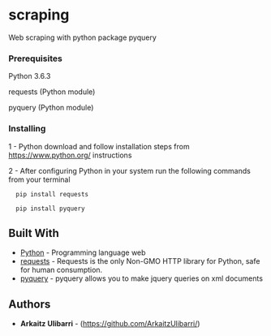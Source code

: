 # scraping

Web scraping with python package pyquery

### Prerequisites

Python 3.6.3

requests (Python module)

pyquery (Python module)

### Installing

1 - Python download and follow installation steps from https://www.python.org/ instructions

2 - After configuring Python in your system run the following commands from your terminal

```
  pip install requests
```

```
  pip install pyquery
```

## Built With

* [Python](https://www.python.org/) - Programming language web
* [requests](http://docs.python-requests.org/) - Requests is the only Non-GMO HTTP library for Python, safe for human consumption.
* [pyquery](http://pyquery.readthedocs.io/) - pyquery allows you to make jquery queries on xml documents

## Authors

* **Arkaitz Ulibarri** - (https://github.com/ArkaitzUlibarri/)
